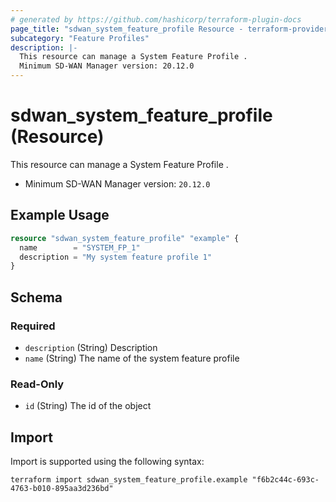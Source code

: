 ```yaml
---
# generated by https://github.com/hashicorp/terraform-plugin-docs
page_title: "sdwan_system_feature_profile Resource - terraform-provider-sdwan"
subcategory: "Feature Profiles"
description: |-
  This resource can manage a System Feature Profile .
  Minimum SD-WAN Manager version: 20.12.0
---
```


# sdwan_system_feature_profile (Resource)

This resource can manage a System Feature Profile .
  - Minimum SD-WAN Manager version: `20.12.0`

## Example Usage

```terraform
resource "sdwan_system_feature_profile" "example" {
  name        = "SYSTEM_FP_1"
  description = "My system feature profile 1"
}
```

<!-- schema generated by tfplugindocs -->
## Schema

### Required

- `description` (String) Description
- `name` (String) The name of the system feature profile

### Read-Only

- `id` (String) The id of the object

## Import

Import is supported using the following syntax:

```shell
terraform import sdwan_system_feature_profile.example "f6b2c44c-693c-4763-b010-895aa3d236bd"
```
